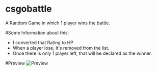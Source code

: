 # csgobattle
A Random Game in which 1 player wins the battle.

#Some Information about this:
- I converted that Rating to HP
- When a player lose, it's removed from the list.
- Once there is only 1 player left, that will be declared as the winner.

#Preview
![Preview](https://i.imgur.com/mOwXHRC.png)
